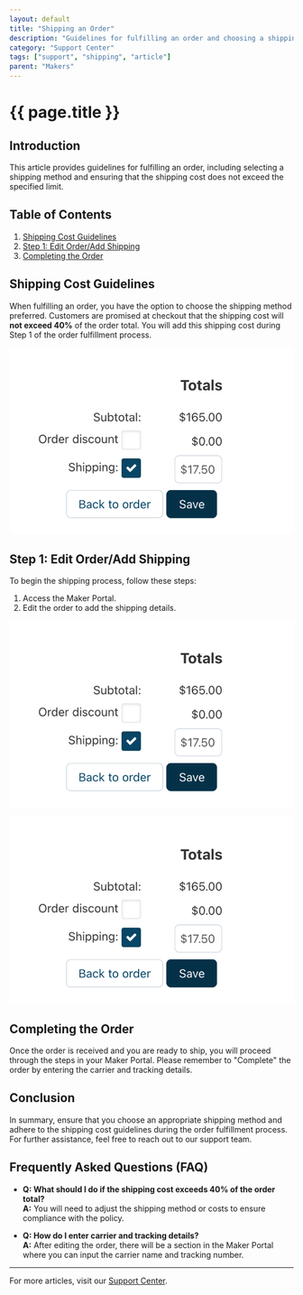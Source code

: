 ```yaml
---
layout: default
title: "Shipping an Order"
description: "Guidelines for fulfilling an order and choosing a shipping method."
category: "Support Center"
tags: ["support", "shipping", "article"]
parent: "Makers"
---
```


# {{ page.title }}

## Introduction

This article provides guidelines for fulfilling an order, including selecting a shipping method and ensuring that the shipping cost does not exceed the specified limit.

## Table of Contents
1. [Shipping Cost Guidelines](#shipping-cost-guidelines)
2. [Step 1: Edit Order/Add Shipping](#step-1-edit-orderadd-shipping)
3. [Completing the Order](#completing-the-order)

## Shipping Cost Guidelines

When fulfilling an order, you have the option to choose the shipping method preferred. Customers are promised at checkout that the shipping cost will **not exceed 40%** of the order total. You will add this shipping cost during Step 1 of the order fulfillment process.

![Shipping Cost Guidelines](/images/Screen_Shot_2022-03-09_at_9.png)

## Step 1: Edit Order/Add Shipping

To begin the shipping process, follow these steps:

1. Access the Maker Portal.
2. Edit the order to add the shipping details.

![Edit Order](/images/Screen_Shot_2022-03-09_at_9.png)

![Add Shipping Details](/images/Screen_Shot_2022-03-09_at_9.png)

## Completing the Order

Once the order is received and you are ready to ship, you will proceed through the steps in your Maker Portal. Please remember to "Complete" the order by entering the carrier and tracking details.

## Conclusion

In summary, ensure that you choose an appropriate shipping method and adhere to the shipping cost guidelines during the order fulfillment process. For further assistance, feel free to reach out to our support team.

## Frequently Asked Questions (FAQ)

- **Q: What should I do if the shipping cost exceeds 40% of the order total?**  
  **A:** You will need to adjust the shipping method or costs to ensure compliance with the policy.

- **Q: How do I enter carrier and tracking details?**  
  **A:** After editing the order, there will be a section in the Maker Portal where you can input the carrier name and tracking number.

---

For more articles, visit our [Support Center](https://support.anamcraft.com).